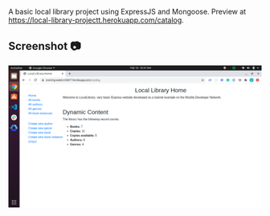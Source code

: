 A basic local library project using ExpressJS and Mongoose. Preview at https://local-library-projectt.herokuapp.com/catalog.
## Screenshot :camera:
  ![screenshot](/ExpressLocalLibrary.png)
